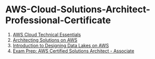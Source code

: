 # AWS-Cloud-Solutions-Architect-Professional-Certificate

1. [AWS Cloud Technical Essentials](https://www.coursera.org/account/accomplishments/verify/DT7ND4D5GCM7)
2. [Architecting Solutions on AWS](https://www.coursera.org/account/accomplishments/verify/3LJ3PPGB2H8H)
3. [Introduction to Designing Data Lakes on AWS](https://www.coursera.org/learn/introduction-to-designing-data-lakes-in-aws/home/module/1)
4. [Exam Prep: AWS Certified Solutions Architect - Associate](https://www.coursera.org/learn/aws-certified-solutions-architect-associate/home/module/2)
   

